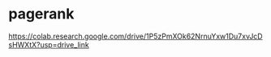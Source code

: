 # pagerank

https://colab.research.google.com/drive/1P5zPmXOk62NrnuYxw1Du7xvJcDsHWXtX?usp=drive_link
